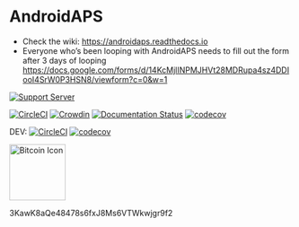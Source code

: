 # AndroidAPS
* Check the wiki: https://androidaps.readthedocs.io
*  Everyone who’s been looping with AndroidAPS needs to fill out the form after 3 days of looping  https://docs.google.com/forms/d/14KcMjlINPMJHVt28MDRupa4sz4DDIooI4SrW0P3HSN8/viewform?c=0&w=1

[![Support Server](https://img.shields.io/discord/629952586895851530.svg?label=Discord&logo=Discord&colorB=7289da&style=for-the-badge)](https://discord.gg/4fQUWHZ4Mw)

[![CircleCI](https://circleci.com/gh/nightscout/AndroidAPS/tree/master.svg?style=svg)](https://circleci.com/gh/nightscout/AndroidAPS/tree/master)
[![Crowdin](https://d322cqt584bo4o.cloudfront.net/androidaps/localized.svg)](https://translations.androidaps.org/project/androidaps)
[![Documentation Status](https://readthedocs.org/projects/androidaps/badge/?version=latest)](https://androidaps.readthedocs.io/en/latest/?badge=latest)
[![codecov](https://codecov.io/gh/nightscout/AndroidAPS/branch/master/graph/badge.svg)](https://codecov.io/gh/MilosKozak/AndroidAPS)

DEV:
[![CircleCI](https://circleci.com/gh/nightscout/AndroidAPS/tree/dev.svg?style=svg)](https://circleci.com/gh/nightscout/AndroidAPS/tree/dev)
[![codecov](https://codecov.io/gh/nightscout/AndroidAPS/branch/dev/graph/badge.svg)](https://codecov.io/gh/MilosKozak/AndroidAPS)


<img src="https://cdn.iconscout.com/icon/free/png-256/bitcoin-384-920569.png" srcset="https://cdn.iconscout.com/icon/free/png-512/bitcoin-384-920569.png 2x" alt="Bitcoin Icon" width="100">

3KawK8aQe48478s6fxJ8Ms6VTWkwjgr9f2
